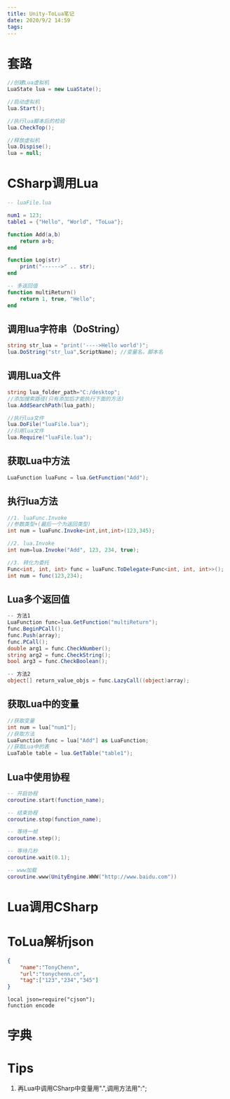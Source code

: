 ```yaml
---
title: Unity-ToLua笔记
date: 2020/9/2 14:59
tags:
---
```

# 套路
```csharp
//创建Lua虚拟机
LuaState lua = new LuaState();

//启动虚拟机
lua.Start();

//执行lua脚本后的检验
lua.CheckTop();

//释放虚拟机
lua.Dispise();
lua = null;
```


# CSharp调用Lua
```lua
-- luaFile.lua

num1 = 123;
table1 = {"Hello", "World", "ToLua"};

function Add(a,b)
    return a+b;
end

function Log(str)
    print("------>" .. str);
end

-- 多返回值
function multiReturn()
    return 1, true, "Hello";
end
```

## 调用lua字符串（DoString）
```csharp
string str_lua = "print('---->Hello world')";
lua.DoString("str_lua",ScriptName); //变量名，脚本名
```

## 调用Lua文件
```csharp
string lua_folder_path="C:/desktop";
//添加搜索路径(只有添加后才能执行下面的方法)
lua.AddSearchPath(lua_path);

//执行lua文件
lua.DoFile("luaFile.lua");
//引用lua文件
lua.Require("luaFile.lua");
```

## 获取Lua中方法
```csharp
LuaFunction luaFunc = lua.GetFunction("Add");
```

## 执行lua方法
```csharp
//1. luaFunc.Invoke
//参数类型+(最后一个为返回类型)
int num = luaFunc.Invoke<int,int,int>(123,345);

//2. lua.Invoke
int num=lua.Invoke("Add", 123, 234, true);

//3. 转化为委托
Func<int, int, int> func = luaFunc.ToDelegate<Func<int, int, int>>();
int num = func(123,234);
```

## Lua多个返回值
```csharp
-- 方法1
LuaFunction func=lua.GetFunction("multiReturn");
func.BeginPCall();
func.Push(array);
func.PCall();
double arg1 = func.CheckNumber();
string arg2 = func.CheckString();
bool arg3 = func.CheckBoolean();

-- 方法2
object[] return_value_objs = func.LazyCall((object)array);
```

## 获取Lua中的变量
```csharp
//获取变量
int num = lua["num1"];
//获取方法
LuaFunction func = lua["Add"] as LuaFunction;
//获取Lua中的表
LuaTable table = lua.GetTable("table1");
```

## Lua中使用协程
```lua
-- 开启协程
coroutine.start(function_name);

-- 结束协程
coroutine.stop(function_name);

-- 等待一帧
coroutine.step();

-- 等待几秒
coroutine.wait(0.1);

-- www加载
coroutine.www(UnityEngine.WWW("http://www.baidu.com"))
```

# Lua调用CSharp

# ToLua解析json
```json
{
    "name":"TonyChenn",
    "url":"tonychenn.cn",
    "tag":["123","234","345"]
}
```
```tolua
local json=require("cjson");
function encode
```

# 字典

# Tips
1. 再Lua中调用CSharp中变量用".",调用方法用":";